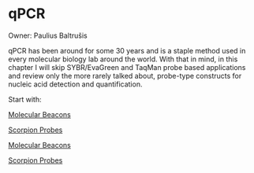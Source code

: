 # qPCR

Owner: Paulius Baltrušis

qPCR has been around for some 30 years and is a staple method used in every molecular biology lab around the world. With that in mind, in this chapter I will skip SYBR/EvaGreen and TaqMan probe based applications and review only the more rarely talked about, probe-type constructs for nucleic acid detection and quantification.

Start with:

[Molecular Beacons]()

[Scorpion Probes]()

[Molecular Beacons](qPCR%201591bbe397bb8011a5d6e39cd4f4c676/Molecular%20Beacons%201591bbe397bb80da8483d21c3d53b4d5.md)

[Scorpion Probes](qPCR%201591bbe397bb8011a5d6e39cd4f4c676/Scorpion%20Probes%201591bbe397bb807e9b1ff611d9d3687b.md)